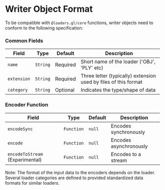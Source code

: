 # Writer Object Format

To be compatible with `@loaders.gl/core` functions, writer objects need to conform to the following specification:

### Common Fields

| Field       | Type     | Default  | Description                                                     |
| ----------- | -------- | -------- | --------------------------------------------------------------- |
| `name`      | `String` | Required | Short name of the loader ('OBJ', 'PLY' etc)                     |
| `extension` | `String` | Required | Three letter (typically) extension used by files of this format |
| `category`  | `String` | Optional | Indicates the type/shape of data                                |

### Encoder Function

| Field                           | Type       | Default | Description            |
| ------------------------------- | ---------- | ------- | ---------------------- |
| `encodeSync`                    | `Function` | `null`  | Encodes synchronously  |
| `encode`                        | `Function` | `null`  | Encodes asynchronously |
| `encodeToStream` (Experimental) | `Function` | `null`  | Encodes to a stream    |

Note: The format of the input data to the encoders depends on the loader. Several loader categories are defined to provided standardized data formats for similar loaders.

